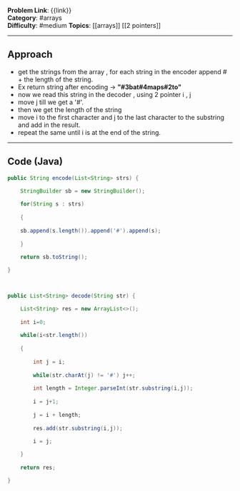 
**Problem Link**: {{link}}  
**Category**: #arrays   
**Difficulty**: #medium 
**Topics**: [[arrays]]  [[2 pointers]]

---

## Approach

- get the strings from the array , for each string in the encoder append # + the length of the string.
- Ex return string after encoding -> **"#3bat#4maps#2to"**
- now we read this string in the decoder , using 2 pointer i , j
- move j till we get a '#'.
- then we get the length of the string
- move i to the first character and j to the last character to the substring and add in the result. 
- repeat the same until i is at the end of the string.

---

## Code (Java)

```java
public String encode(List<String> strs) {

	StringBuilder sb = new StringBuilder();
	
	for(String s : strs)
	
	{
	
	sb.append(s.length()).append('#').append(s);
	
	}
	
	return sb.toString();

}

  

public List<String> decode(String str) {

	List<String> res = new ArrayList<>();
	
	int i=0;
	
	while(i<str.length())
	
	{
	
		int j = i;
		
		while(str.charAt(j) != '#') j++;
	
		int length = Integer.parseInt(str.substring(i,j));
		
		i = j+1;
		
		j = i + length;
		
		res.add(str.substring(i,j));
		
		i = j;

	}
	
	return res;

}

```




